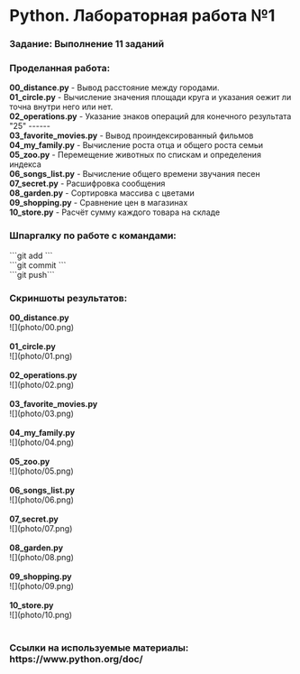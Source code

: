 # Python. Лабораторная работа №1

<h3>Задание: Выполнение 11 заданий</h3>
<h3>Проделанная работа:</h3>
<b>00_distance.py</b> - Вывод расстояние между городами.<br>
<b>01_circle.py</b> - Вычисление значения площади круга и указания оежит ли точна внутри него или нет.<br>
<b>02_operations.py</b> - Указание знаков операций для конечного результата "25" ------<br>
<b>03_favorite_movies.py</b> - Вывод проиндексированный фильмов<br>
<b>04_my_family.py</b> - Вычисление роста отца и общего роста семьи<br>
<b>05_zoo.py</b> - Перемещение животных по спискам и определения индекса<br>
<b>06_songs_list.py</b> - Вычисление общего времени звучания песен<br>
<b>07_secret.py</b> - Расшифровка сообщения<br>
<b>08_garden.py</b> - Сортировка массива с цветами<br>
<b>09_shopping.py</b> - Сравнение цен в магазинах<br>
<b>10_store.py</b> - Расчёт сумму каждого товара на складе<br>

<h3>Шпаргалку по работе с командами:</h3>
```git add <file>``` <br>
```git commit <name commit>``` <br>
```git push``` <br>
<h3>Скриншоты результатов:</h3>
<b>00_distance.py</b><br>
![](photo/00.png)<br><br>
<b>01_circle.py</b><br>
![](photo/01.png)<br><br>
<b>02_operations.py</b><br>
![](photo/02.png)<br><br>
<b>03_favorite_movies.py</b><br>
![](photo/03.png)<br><br>
<b>04_my_family.py</b><br>
![](photo/04.png)<br><br>
<b>05_zoo.py</b><br>
![](photo/05.png)<br><br>
<b>06_songs_list.py</b><br>
![](photo/06.png)<br><br>
<b>07_secret.py</b><br>
![](photo/07.png)<br><br>
<b>08_garden.py</b><br>
![](photo/08.png)<br><br>
<b>09_shopping.py</b><br>
![](photo/09.png)<br><br>
<b>10_store.py</b><br>
![](photo/10.png)<br><br>

<h3>Ссылки на используемые материалы: https://www.python.org/doc/ </h3>
